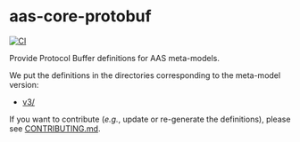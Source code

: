 # aas-core-protobuf

[![CI](https://github.com/aas-core-works/aas-core-protobuf/actions/workflows/ci.yml/badge.svg)](https://github.com/aas-core-works/aas-core-protobuf/actions/workflows/ci.yml)

Provide Protocol Buffer definitions for AAS meta-models.

We put the definitions in the directories corresponding to the meta-model version:
* [v3/](v3/)

If you want to contribute (*e.g.*, update or re-generate the definitions), please see [CONTRIBUTING.md](CONTRIBUTING.md).
